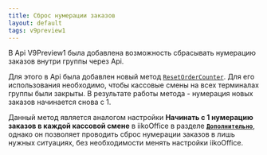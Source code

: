 ```yaml
---
title: Сброс нумерации заказов
layout: default
tags: v9preview1
---
```


В Api V9Preview1 была добавлена возможность сбрасывать нумерацию заказов внутри группы через Api. 

Для этого в Api была добавлен новый метод [`ResetOrderCounter`](https://iiko.github.io/front.api.sdk/v9/html/M_Resto_Front_Api_IOperationService_ResetOrderCounter.htm). Для его использования необходимо, чтобы кассовые смены на всех терминалах группы были закрыты. В результате работы метода - нумерация новых заказов начинается снова с 1.

Данный метод является аналогом настройки __Начинать с 1 нумерацию заказов в каждой кассовой смене__ в iikoOffice в разделе __[`Дополнительно`](https://ru.iiko.help/articles/iikooffice-8-7/topic-252/a/h2_1804485782)__, однако он позволяет проводить сброс нумерации заказов в лишь нужных ситуациях, без необходимости менять настройки iikoOffice.


